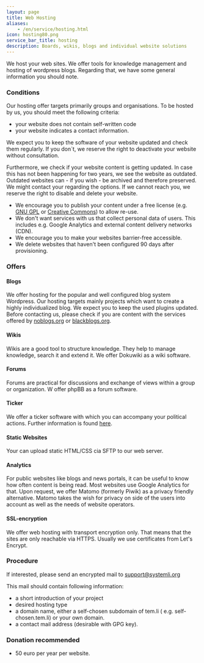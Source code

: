 ```yaml
---
layout: page
title: Web Hosting
aliases:
    - /en/service/hosting.html
icon: hosting80.png
service_bar_title: hosting
description: Boards, wikis, blogs and individual website solutions
---
```

We host your web sites. We offer tools for knowledge management and hosting of wordpress blogs. Regarding that, we have some general information you should note.

### Conditions

Our hosting offer targets primarily groups and organisations. To be hosted by us, you should meet the following criteria:

  * your website does not contain self-written code
  * your website indicates a contact information.
  
We expect you to keep the software of your website updated and check them regularly. If you don´t, we reserve the right to deactivate your website without consultation.
  
Furthermore, we check if your website content is getting updated. In case this has not been happening for two years, we see the website as outdated. Outdated websites can - if you wish - be archived and therefore preserved. We might contact your regarding the options. If we cannot reach you, we reserve the right to disable and delete your website.

  * We encourage you to publish your content under a free license (e.g. [GNU GPL](https://www.gnu.org/licenses/gpl.html) or [Creative Commons](https://creativecommons.org/licenses/)) to allow re-use.
  * We don't want services with us that collect personal data of users. This includes e.g. Google Analytics and external content delivery networks (CDN).
  * We encourage you to make your websites barrier-free accessible.
  * We delete websites that haven't been configured 90 days after provisioning.

### Offers

#### Blogs

We offer hosting for the popular and well configured blog system Wordpress. Our hosting targets mainly projects which want to create a highly individualized blog.
We expect you to keep the used plugins updated.
Before contacting us, please check if you are content with the services offered by [noblogs.org](https://noblogs.org) or [blackblogs.org](https://blackblogs.org).


#### Wikis

Wikis are a good tool to structure knowledge. They help to manage knowledge, search it and extend it. We offer Dokuwiki as a wiki software.

#### Forums

Forums are practical for discussions and exchange of views within a group or organization. W offer phpBB as a forum software. 

#### Ticker

We offer a ticker software with which you can accompany your political actions. Further information is found [here](/en/service/ticker). 

#### Static Websites
 Your can upload static HTML/CSS cia SFTP to our web server.


#### Analytics

For public websites like blogs and news portals, it can be useful to know how often content is being read. Most websites use Google Analytics for that. Upon request, we offer Matomo (formerly Piwik) as a privacy friendly alternative. Matomo takes the wish for privacy on side of the users into account as well as the needs of website operators.


#### SSL-encryption

We offer web hosting with transport encryption only. That means that the sites are only reachable via HTTPS. Usually we use certificates from Let's Encrypt.

### Procedure

If interested, please send an encrypted mail to [support@systemli.org](mailto:support@systemli.org)


This mail should contain following information:

  * a short introduction of your project
  * desired hosting type
  * a domain name, either a  self-chosen subdomain of tem.li ( e.g. self-chosen.tem.li) or your own domain. 
  * a contact mail address (desirable with GPG key). 

### Donation recommended

 * 50 euro per year per website.
